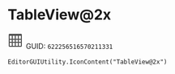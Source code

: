 # TableView@2x
![](/img/TableView@2x.png)
GUID: `622256516570211331`
```
EditorGUIUtility.IconContent("TableView@2x")
```
